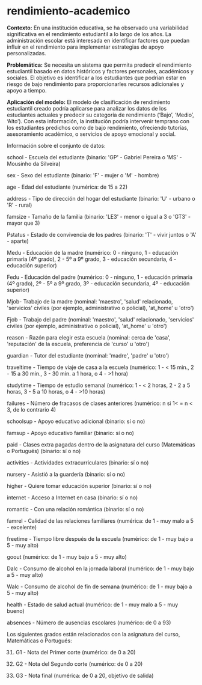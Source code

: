 # rendimiento-academico


**Contexto:** En una institución educativa, se ha observado una variabilidad significativa en el rendimiento estudiantil a lo largo de los años. La administración escolar está interesada en identificar factores que puedan influir en el rendimiento para implementar estrategias de apoyo personalizadas.


**Problemática:** Se necesita un sistema que permita predecir el rendimiento estudiantil basado en datos históricos y factores personales, académicos y sociales. El objetivo es identificar a los estudiantes que podrían estar en riesgo de bajo rendimiento para proporcionarles recursos adicionales y apoyo a tiempo.


**Aplicación del modelo:** El modelo de clasificación de rendimiento estudiantil creado podría aplicarse para analizar los datos de los estudiantes actuales y predecir su categoría de rendimiento (‘Bajo’, ‘Medio’, ‘Alto’). Con esta información, la institución podría intervenir temprano con los estudiantes predichos como de bajo rendimiento, ofreciendo tutorías, asesoramiento académico, o servicios de apoyo emocional y social.

Información sobre el conjunto de datos:

school - Escuela del estudiante (binario: 'GP' - Gabriel Pereira o 'MS' - Mousinho da Silveira)


sex - Sexo del estudiante (binario: 'F' - mujer o 'M' - hombre)


age - Edad del estudiante (numérica: de 15 a 22)


address - Tipo de dirección del hogar del estudiante (binario: 'U' - urbano o 'R' - rural)


famsize - Tamaño de la familia (binario: 'LE3' - menor o igual a 3 o 'GT3' - mayor que 3)


Pstatus - Estado de convivencia de los padres (binario: 'T' - vivir juntos o 'A' - aparte)


Medu - Educación de la madre (numérico: 0 - ninguno, 1 - educación primaria (4º grado), 2 - 5º a 9º grado, 3 - educación secundaria, 4 - educación superior)


Fedu - Educación del padre (numérico: 0 - ninguno, 1 - educación primaria (4º grado), 2º - 5º a 9º grado, 3º - educación secundaria, 4º - educación superior)


Mjob- Trabajo de la madre (nominal: 'maestro', 'salud' relacionado, 'servicios' civiles (por ejemplo, administrativo o policial), 'at_home' u 'otro')


Fjob - Trabajo del padre (nominal: 'maestro', 'salud' relacionado, 'servicios' civiles (por ejemplo, administrativo o policial), 'at_home' u 'otro')


reason - Razón para elegir esta escuela (nominal: cerca de 'casa', 'reputación' de la escuela, preferencia de 'curso' u 'otro')


guardian - Tutor del estudiante (nominal: 'madre', 'padre' u 'otro')


traveltime - Tiempo de viaje de casa a la escuela (numérico: 1 - < 15 min., 2 - 15 a 30 min., 3 - 30 min. a 1 hora, o 4 - >1 hora)


studytime - Tiempo de estudio semanal (numérico: 1 - < 2 horas, 2 - 2 a 5 horas, 3 - 5 a 10 horas, o 4 - >10 horas)


failures - Número de fracasos de clases anteriores (numérico: n si 1< = n < 3, de lo contrario 4)


schoolsup - Apoyo educativo adicional (binario: sí o no)


famsup - Apoyo educativo familiar (binario: sí o no)


paid - Clases extra pagadas dentro de la asignatura del curso (Matemáticas o Portugués) (binario: sí o no)


activities - Actividades extracurriculares (binario: sí o no)


nursery - Asistió a la guardería (binario: sí o no)


higher - Quiere tomar educación superior (binario: sí o no)


internet - Acceso a Internet en casa (binario: sí o no)


romantic - Con una relación romántica (binario: sí o no)


famrel - Calidad de las relaciones familiares (numérica: de 1 - muy malo a 5 - excelente)


freetime - Tiempo libre después de la escuela (numérico: de 1 - muy bajo a 5 - muy alto)


goout (numérico: de 1 - muy bajo a 5 - muy alto)


Dalc - Consumo de alcohol en la jornada laboral (numérico: de 1 - muy bajo a 5 - muy alto)



Walc - Consumo de alcohol de fin de semana (numérico: de 1 - muy bajo a 5 - muy alto)


health - Estado de salud actual (numérico: de 1 - muy malo a 5 - muy bueno)


absences - Número de ausencias escolares (numérico: de 0 a 93)


Los siguientes grados están relacionados con la asignatura del curso, Matemáticas o Portugués:


31. G1 - Nota del Primer corte (numérico: de 0 a 20)


31. G2 - Nota del Segundo corte (numérico: de 0 a 20)


32. G3 - Nota final (numérica: de 0 a 20, objetivo de salida)


